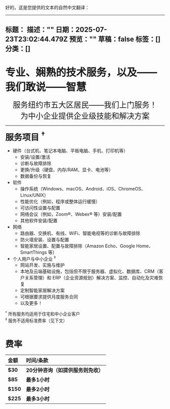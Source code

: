 好的，这是您提供的文本的自然中文翻译：

---
标题：
描述：""
日期：2025-07-23T23:02:44.479Z
预览：""
草稿：false
标签：[]
分类：[]
---

<br />
<div style="font-size: 24pt; font-weight: bold">专业、娴熟的技术服务，以及——我们敢说——智慧</div>
<br />
<div style="font-size: 18pt" align="center">服务纽约市五大区居民——我们上门服务！
<br />
为中小企业提供企业级技能和解决方案
</div>
<hr />
<p>
<div style="font-size: 20pt; font-weight: bold" id="services">服务项目 <sup>&#8224;</sup></div>

- 硬件（台式机、笔记本电脑、平板电脑、手机、打印机等）
    - 安装/设置/激活
    - 诊断与故障排除
    - 更换/升级（硬盘、内存/RAM、显卡、电池等）
    - 数据备份与恢复
- 软件
    - 操作系统（Windows、macOS、Android、iOS、ChromeOS、Linux/UNIX）
    - 性能优化（例如，程序或整体运行缓慢）
    - 可访问性设置与配置
    - 网络会议（例如，Zoom&reg;、Webex&reg; 等）安装/配置
    - 其他软件安装/配置
- 网络
    - 路由器、交换机、有线、WiFi、智能电视等的诊断与故障排除
    - 防火墙安装、设置与配置
    - 智能家居设置、配置与故障排除（Amazon Echo、Google Home、SmartThings 等）
- 个人用户与中小企业 <sup>&#8225;</sup>
    - 网站开发、实施与维护
    - 本地及云端基础设施，包括但不限于服务器、虚拟化、数据库、CRM（客户关系管理）和 ERP（企业资源规划）解决方案、监控、自动化及灾难恢复
    - 定制智能家居解决方案
    - 可根据要求提供月度服务合同
    - 以及更多！
<div style="font-size: 10pt"><sup>&#8224;</sup> 所有服务均适用于住宅和中小企业客户
<br />
<div style="font-size: 10pt"><sup>&#8225;</sup> 服务不适用标准费率（见下文）
<p>
<br />
<div style="font-size: 20pt; font-weight: bold">费率</div></p>

|**金额**|**时间/条款**|
|:--|:--|
|**$30**|**20分钟咨询（如提供服务则免收）**|
|**$85**|**最多1小时**|
|**$150**|**最多2小时**|
|**$225**|**最多3小时**|